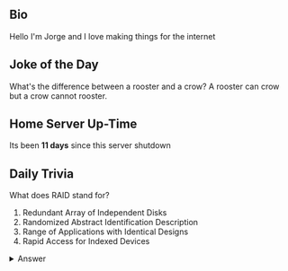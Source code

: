 ## Bio

Hello I'm Jorge and I love making things for the internet

## Joke of the Day

What's the difference between a rooster and a crow? A rooster can crow but a crow cannot rooster.

## Home Server Up-Time

Its been **11 days** since this server shutdown


## Daily Trivia

What does RAID stand for?
 1. Redundant Array of Independent Disks
 2. Randomized Abstract Identification Description
 3. Range of Applications with Identical Designs
 4. Rapid Access for Indexed Devices

<details>
  <summary>Answer</summary>
  Redundant Array of Independent Disks
</details>

